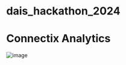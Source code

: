 # dais_hackathon_2024

# Connectix Analytics


![image](https://github.com/saipradeep-peri/dais_hackathon_2024/assets/12533192/7e2c715f-a4c6-4c3d-ac5b-21fc2f202668)
